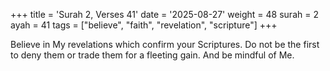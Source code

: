 +++
title = 'Surah 2, Verses 41'
date = '2025-08-27'
weight = 48
surah = 2
ayah = 41
tags = ["believe", "faith", "revelation", "scripture"]
+++

Believe in My revelations which confirm your Scriptures. Do not be the first to deny them or trade them for a fleeting gain. And be mindful of Me.
